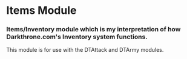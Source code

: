 # Items Module

### Items/Inventory module which is my interpretation of how Darkthrone.com's Inventory system functions.
This module is for use with the DTAttack and DTArmy modules.